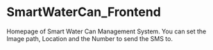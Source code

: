 # SmartWaterCan_Frontend

Homepage of Smart Water Can Management System. You can set the Image path, Location and the Number to send the SMS to.

